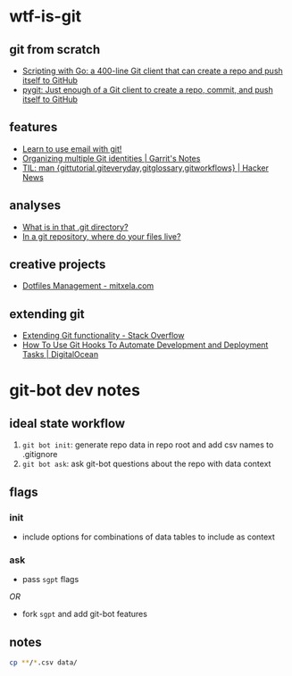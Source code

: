 # wtf-is-git

## git from scratch

- [Scripting with Go: a 400-line Git client that can create a repo and push itself to GitHub](https://benhoyt.com/writings/gogit/)
- [pygit: Just enough of a Git client to create a repo, commit, and push itself to GitHub](https://benhoyt.com/writings/pygit/)

## features

- [Learn to use email with git!](https://git-send-email.io/)
- [Organizing multiple Git identities | Garrit's Notes](https://garrit.xyz/posts/2023-10-13-organizing-multiple-git-identities)
- [TIL: man {gittutorial,giteveryday,gitglossary,gitworkflows} | Hacker News](https://news.ycombinator.com/item?id=38124845)

## analyses

- [What is in that .git directory?](https://blog.meain.io/2023/what-is-in-dot-git/)
- [In a git repository, where do your files live?](https://jvns.ca/blog/2023/09/14/in-a-git-repository--where-do-your-files-live-/)

## creative projects

- [Dotfiles Management - mitxela.com](https://mitxela.com/projects/dotfiles_management)

## extending git

- [Extending Git functionality - Stack Overflow](https://stackoverflow.com/questions/10978257/extending-git-functionality)
- [How To Use Git Hooks To Automate Development and Deployment Tasks | DigitalOcean](https://www.digitalocean.com/community/tutorials/how-to-use-git-hooks-to-automate-development-and-deployment-tasks)

# git-bot dev notes

## ideal state workflow

1. `git bot init`: generate repo data in repo root and add csv names to .gitignore
2. `git bot ask`: ask git-bot questions about the repo with data context

## flags

### init

- include options for combinations of data tables to include as context

### ask

- pass `sgpt` flags

*OR*

- fork `sgpt` and add git-bot features


## notes

```bash
cp **/*.csv data/
```
